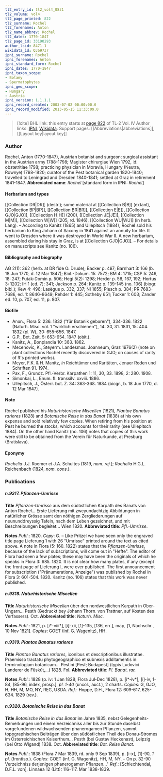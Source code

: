 ```yaml
---
tl2_entry_id: tl2_vol4_0831
tl2_volume: vol4
tl2_page_printed: 822
tl2_surname: Rochel
tl2_forenames: Anton
tl2_name_abbrev: Rochel
tl2_dates: 1770-1847
tl2_page_id: 33190293
author_lsid: 8471-1
wikidata_id: Q369737
ipni_surname: Rochel
ipni_forenames: Anton
ipni_standard_form: Rochel
ipni_dates: 1770-1847
ipni_taxon_scope: 
- Botany
- Spermatophytes
ipni_geo_scope: 
- Hungary
- Austria
ipni_version: 1.1.1.1
ipni_record_created: 2003-07-02 00:00:00.0
ipni_record_modified: 2013-05-15 11:33:09.0
---
```


> [!cite] BHL link: this entry starts at [page 822](https://www.biodiversitylibrary.org/page/33190293) of TL-2 Vol. IV
> Author links: [IPNI](https://www.ipni.org/a/8471-1), [Wikidata](https://www.wikidata.org/wiki/Q369737). Support pages: [[Abbreviations|abbreviations]], [[Layout key|layout key]]

### Author

Rochel, Anton (1770-1847), Austrian botanist and surgeon; surgical assistant in the Austrian army 1788-1798; Magister chirurgiae Wien 1792, id. obstetritiae 1798; practicing physician in Moravia, Hungary (Neutra, Rownye) 1798-1820; curator of the Pest botanical garden 1820-1840; travelled to Leningrad and Dresden 1840-1841; settled at Graz in retirement 1841-1847. 
**Abbreviated name**: *Rochel* \[standard form in IPNI: *Rochel*\]

#### Herbarium and types

[[Collection DR|DR]] (destr.); some material at [[Collection B|B]] (extant), [[Collection BP|BP]], [[Collection BR|BR]], [[Collection E|E]], [[Collection GJO|GJO]], [[Collection H|H]] (200), [[Collection JE|JE]], [[Collection M|M]], [[Collection W|W]] (205, rd. 1846), [[Collection WU|WU]] (in herb. Lang). – According to Kanitz (1865) and Ullepitsch (1884), Rochel sold his herbarium to King Johann of Saxony in 1841 against an annuity for life. It went to Dresden where it was destroyed in World War II. A new herbarium, assembled during his stay in Graz, is at [[Collection GJO|GJO]]. – For details on manuscripts see Kanitz (no. 106).

#### Bibliography and biography

AG 2(1): 362 (herb. at DR fide O. Drude); Backer p. 497; Barnhart 3: 166 (b. 18 Jun 1770, d. 12 Mar 1847); Biol.-Dokum. 15: 7572; BM 4: 1715; CSP 5: 246, 18: 247; Futak-Domin p. 506; Hegi 5(2): 1298; Herder p. 58, 167, 192; Hortus 3: 1202; IH 1 (ed. 7): 341; Jackson p. 264; Kanitz p. 139-145 (no. 106) (biogr. bibl.); Kew 4: 496; Lasègue p. 332, 337; NI 1655; Plesch p. 384; PR 7683-7686, ed. 1: 8646-8649; Rehder 1: 445; Sotheby 651; Tucker 1: 603; Zander ed. 10, p. 707, ed. 11, p. 807.

#### Biofile

- Anon., Flora 5: 236. 1832 ("für Botanik geboren"), 334-336. 1822 (Naturh. Misc. vol. 1 "wirklich erschienen"), 14: 30, 31. 1831, 15: 404. 1832 (pl. W), 30: 655-656. 1847.
- G.P., Bot. Zeit. 5: 653-654. 1847 (obit.).
- Kanitz, A., Bonplandia 10: 363. 1862.
- Mecenovic, K., Steyerm. Landesmus. Joanneum, Graz 1976(2) (note on plant collections Rochel recently discovered in GJO; on causes of rarity of R's printed works).
- Meyer, F.K. & H. Manitz, *in* Reichtümer und Raritäten, Jenaer Reden und Schriften 91. 1974.
- Pax, F., Grundz. Pfl.-Verbr. Karpathen 1: 11, 30, 33. 1898, 2: 280. 1908.
- Simonkai, L., Enum. fl. transsilv. xxviii. 1886.
- Ullepitsch, J., Österr. bot. Z. 34: 363-368. 1884 (biogr., b. 18 Jun 1770, d. 12 Mar 1847).

#### Note

Rochel published his *Naturhistorische Miscellen* (1821), *Plantae Banatus rariores* (1828) and *Botanische Reise in das Banat* (1838) at his own expense and sold relatively few copies. When retiring from his position at Pest he burned the stocks, which accounts for their rarity (see Ullepitsch 1884). On the other hand Kanitz (no. 106) notes that copies of this work were still to be obtained from the Verein für Naturkunde, at Presburg (Bratislava).

#### Eponymy

*Rochelia* J.J. Roemer et J.A. Schultes (1819, *nom. rej.*); *Rochelia* H.G.L. Reichenbach (1824, *nom. cons.*).

### Publications

##### n.9317. Pflanzen-Umrisse

**Title**
*Pflanzen-Umrisse* aus dem südöstlichen Karpath des Banats von Anton Rochel... Erste Lieferung mit zweyundachtzig Abbildungen in natürlicher Grösse samt den nöthigen Zergliederungen auf neununddreyssig Tafeln, nach dem Leben gezeichnet, und mit Beschreibungen begleitet... Wien 1820.
**Abbreviated title**: *Pfl.-Umrisse*.

**Notes**
*Publ*.: 1820. *Copy*: G. – Like Pritzel we have seen only the engraved title page Lieferung 1 with 26 "Umrisse" printed around the text as cited above. A note in Flora (5: 160. 1822) states that the *Pflanzen-Umrisse*, because of the lack of subscriptions, will come out in "Hefte". The editor of Flora had seen a few plates; these may have been the originals of which he speaks in Flora 3: 685. 1820. It is not clear how many plates, if any (except the front page of Lieferung I, were ever published. The first announcement for subscription ("Pränumerations, Anzeige") was published by Rochel in Flora 3: 601-504. 1820. Kanitz (no. 106) states that this work was never published.

##### n.9318. Naturhistorische Miscellen

**Title**
*Naturhistorische Miscellen* über den nordwestlichen Karpath in Ober-Ungarn... Pesth (Gedruckt bey Johann Thorn. von Trattner, auf Kosten des Verfassers). Oct.
**Abbreviated title**: *Naturh. Misc.*

**Notes**
*Publ*.: 1821, p. \[i\*-viii\*\], \[i\]-xii, \[1\]-135, \[136, err.\], map, \[1, Nachschr., 10 Nov 1821\].
*Copies*: GOET (Inf. G. Wagenitz), HH.

##### n.9319. Plantae Banatus rariores

**Title**
*Plantae Banatus rariores*, iconibus et descriptionibus illustratae. Praemisso tractatu phytogeographico et subnexis additamentis in terminologiam botanicam... Pestini \[Pest; Budapest\] (typis Ludovici Landerer de Füskút,...) 1828. Fol.
**Abbreviated title**: *Pl. Banat. rar.*

**Notes**
*Publ*.: 1828 (p. iv: 1 Jan 1828; Flora Jul-Dec 1828), p. \[i\*-iv\*\], \[i\]-iv, 1-84, \[85-96, index, prosp.\], *pl. 1-40* (uncol., auct.), 2 charts. *Copies*: G, GJO, H, HH, M, MO, NY, REG, USDA.
*Ref*.: Hoppe, D.H., Flora 12: 609-617, 625-634. 1829 (rev.).

##### n.9320. Botanische Reise in das Banat

**Title**
*Botanische Reise in das Banat* im Jahre 1835, nebst Gelegenheits-Bemerkungen und einem Verzeichniss aller bis zur Stunde daselbst vorgefundenen wildwachsenden phanerogamen Pflanzen, sammt topographischen Beiträgen über den südöstlichen Theil des Donau-Stromes im Österreichischen Kaiserthum... Pesth (bei Gustav Heckenast), Leipzig (bei Otto Wigand) 1838. Oct.
**Abbreviated title**: *Bot. Reise Banat*.

**Notes**
*Publ*.: 1838 (Flora 7 Mar 1839, rd. only 9 Sep 1839), p. \[i-x\], \[1\]-90, *1 pl*. (frontisp.).
*Copies*: GOET (inf. G. Wagenitz), HH, M, NY. – On p. 32-90 Verzeichniss derjenigen phanerogamen Pflanzen..."
*Ref*.: \[Schlechtendal, D.F.L. von\], Linnaea 12 (Litt): 116-117. Mar 1838-1839.

